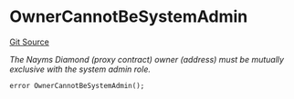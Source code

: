 # OwnerCannotBeSystemAdmin
[Git Source](https://github.com/nayms/contracts-v3/blob/0aa70a4d39a9875c02cd43cc38c09012f52d800e/src/shared/CustomErrors.sol)

*The Nayms Diamond (proxy contract) owner (address) must be mutually exclusive with the system admin role.*


```solidity
error OwnerCannotBeSystemAdmin();
```

